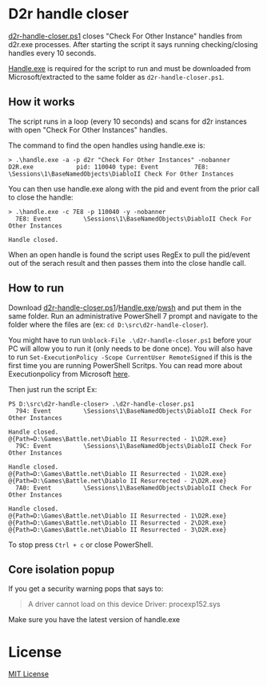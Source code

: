 # D2r handle closer

[d2r-handle-closer.ps1][d2r-handle-closer.ps1] closes "Check For Other Instance" handles from d2r.exe processes.
After starting the script it says running checking/closing handles every 10 seconds.

[Handle.exe][handle] is required for the script to run and must be downloaded from Microsoft/extracted to the same
folder as `d2r-handle-closer.ps1`.

## How it works

The script runs in a loop (every 10 seconds) and scans for d2r instances with open "Check For Other Instances" handles.

The command to find the open handles using handle.exe is:
```
> .\handle.exe -a -p d2r "Check For Other Instances" -nobanner
D2R.exe            pid: 110040 type: Event          7E8: \Sessions\1\BaseNamedObjects\DiabloII Check For Other Instances
```
You can then use handle.exe along with the pid and event from the prior call to close the handle:
```
> .\handle.exe -c 7E8 -p 110040 -y -nobanner
  7E8: Event         \Sessions\1\BaseNamedObjects\DiabloII Check For Other Instances

Handle closed.
```

When an open handle is found the script uses RegEx to pull the pid/event out of the serach result and
then passes them into the close handle call.

## How to run

Download [d2r-handle-closer.ps1][d2r-handle-closer.ps1]/[Handle.exe][handle]/[pwsh][pwsh] and put them in the same folder.
Run an administrative PowerShell 7 prompt and navigate to the folder where the files are
(ex: `cd D:\src\d2r-handle-closer`).

You might have to run `Unblock-File .\d2r-handle-closer.ps1` before your PC will allow you to run it
(only needs to be done once). You will also have to run `Set-ExecutionPolicy -Scope CurrentUser RemoteSigned`
if this is the first time you are running PowerShell Scritps. You can read more about Executionpolicy from Microsoft
[here](https://learn.microsoft.com/en-us/powershell/module/microsoft.powershell.core/about/about_execution_policies).

Then just run the script Ex:
```
PS D:\src\d2r-handle-closer> .\d2r-handle-closer.ps1
  794: Event         \Sessions\1\BaseNamedObjects\DiabloII Check For Other Instances

Handle closed.
@{Path=D:\Games\Battle.net\Diablo II Resurrected - 1\D2R.exe}
  79C: Event         \Sessions\1\BaseNamedObjects\DiabloII Check For Other Instances

Handle closed.
@{Path=D:\Games\Battle.net\Diablo II Resurrected - 1\D2R.exe}
@{Path=D:\Games\Battle.net\Diablo II Resurrected - 2\D2R.exe}
  7A0: Event         \Sessions\1\BaseNamedObjects\DiabloII Check For Other Instances

Handle closed.
@{Path=D:\Games\Battle.net\Diablo II Resurrected - 1\D2R.exe}
@{Path=D:\Games\Battle.net\Diablo II Resurrected - 2\D2R.exe}
@{Path=D:\Games\Battle.net\Diablo II Resurrected - 3\D2R.exe}
```

To stop press `Ctrl + c` or close PowerShell.

## Core isolation popup

If you get a security warning pops that says to:
> A driver cannot load on this device
> Driver: procexp152.sys

Make sure you have the latest version of handle.exe

# License

[MIT License](/LICENSE)

[handle]: https://learn.microsoft.com/en-us/sysinternals/downloads/handle
[d2r-handle-closer.ps1]: /d2r-handle-closer.ps1?raw=1
[pwsh]: https://github.com/PowerShell/PowerShell/releases
